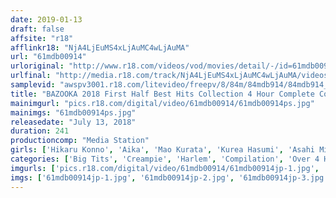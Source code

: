 ```yaml
---
date: 2019-01-13
draft: false
affsite: "r18"
afflinkr18: "NjA4LjEuMS4xLjAuMC4wLjAuMA"
url: "61mdb00914"
urloriginal: "http://www.r18.com/videos/vod/movies/detail/-/id=61mdb00914"
urlfinal: "http://media.r18.com/track/NjA4LjEuMS4xLjAuMC4wLjAuMA/videos/vod/movies/detail/-/id=61mdb00914"
samplevid: "awspv3001.r18.com/litevideo/freepv/8/84m/84mdb914/84mdb914_dmb_w.mp4"
title: "BAZOOKA 2018 First Half Best Hits Collection 4 Hour Complete Collector's Edition"
mainimgurl: "pics.r18.com/digital/video/61mdb00914/61mdb00914ps.jpg"
mainimgs: "61mdb00914ps.jpg"
releasedate: "July 13, 2018"
duration: 241
productioncomp: "Media Station"
girls: ['Hikaru Konno', 'Aika', 'Mao Kurata', 'Kurea Hasumi', 'Asahi Mizuno', 'Ayane Suzukawa', 'Rino Kirishima', 'Chinami Sakura', 'Sora Shiina', 'Rena Aoi']
categories: ['Big Tits', 'Creampie', 'Harlem', 'Compilation', 'Over 4 Hours', 'Hi-Def']
imgurls: ['pics.r18.com/digital/video/61mdb00914/61mdb00914jp-1.jpg', 'pics.r18.com/digital/video/61mdb00914/61mdb00914jp-2.jpg', 'pics.r18.com/digital/video/61mdb00914/61mdb00914jp-3.jpg', 'pics.r18.com/digital/video/61mdb00914/61mdb00914jp-4.jpg', 'pics.r18.com/digital/video/61mdb00914/61mdb00914jp-5.jpg', 'pics.r18.com/digital/video/61mdb00914/61mdb00914jp-6.jpg', 'pics.r18.com/digital/video/61mdb00914/61mdb00914jp-7.jpg', 'pics.r18.com/digital/video/61mdb00914/61mdb00914jp-8.jpg', 'pics.r18.com/digital/video/61mdb00914/61mdb00914jp-9.jpg', 'pics.r18.com/digital/video/61mdb00914/61mdb00914jp-10.jpg', 'pics.r18.com/digital/video/61mdb00914/61mdb00914jp-11.jpg', 'pics.r18.com/digital/video/61mdb00914/61mdb00914jp-12.jpg', 'pics.r18.com/digital/video/61mdb00914/61mdb00914jp-13.jpg', 'pics.r18.com/digital/video/61mdb00914/61mdb00914jp-14.jpg', 'pics.r18.com/digital/video/61mdb00914/61mdb00914jp-15.jpg', 'pics.r18.com/digital/video/61mdb00914/61mdb00914jp-16.jpg', 'pics.r18.com/digital/video/61mdb00914/61mdb00914jp-17.jpg', 'pics.r18.com/digital/video/61mdb00914/61mdb00914jp-18.jpg', 'pics.r18.com/digital/video/61mdb00914/61mdb00914jp-19.jpg', 'pics.r18.com/digital/video/61mdb00914/61mdb00914jp-20.jpg']
imgs: ['61mdb00914jp-1.jpg', '61mdb00914jp-2.jpg', '61mdb00914jp-3.jpg', '61mdb00914jp-4.jpg', '61mdb00914jp-5.jpg', '61mdb00914jp-6.jpg', '61mdb00914jp-7.jpg', '61mdb00914jp-8.jpg', '61mdb00914jp-9.jpg', '61mdb00914jp-10.jpg', '61mdb00914jp-11.jpg', '61mdb00914jp-12.jpg', '61mdb00914jp-13.jpg', '61mdb00914jp-14.jpg', '61mdb00914jp-15.jpg', '61mdb00914jp-16.jpg', '61mdb00914jp-17.jpg', '61mdb00914jp-18.jpg', '61mdb00914jp-19.jpg', '61mdb00914jp-20.jpg']
---
```

